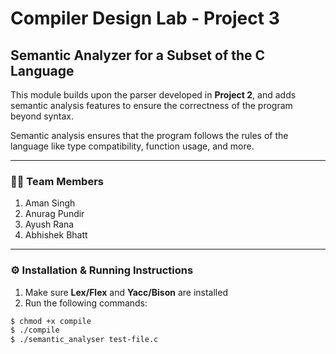 # Compiler Design Lab - Project 3

## Semantic Analyzer for a Subset of the C Language

This module builds upon the parser developed in **Project 2**, and adds semantic analysis features to ensure the correctness of the program beyond syntax.

Semantic analysis ensures that the program follows the rules of the language like type compatibility, function usage, and more.

---

### 🧑‍💻 Team Members

1. Aman Singh  
2. Anurag Pundir  
3. Ayush Rana  
4. Abhishek Bhatt  



---

### ⚙️ Installation & Running Instructions

1. Make sure **Lex/Flex** and **Yacc/Bison** are installed  
2. Run the following commands:

```bash
$ chmod +x compile
$ ./compile
$ ./semantic_analyser test-file.c
